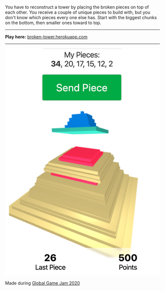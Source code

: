 You have to reconstruct a tower by placing the broken pieces on top of each
other. You receive a couple of unique pieces to build with, but you don't know
which pieces every one else has. Start with the biggest chunks on the bottom,
then smaller ones toward to top.

---

**Play here:** [broken-tower.herokuapp.com](https://broken-tower.herokuapp.com)

---

![Player main screen](./snap.png)

Made during
[Global Game Jam 2020](https://globalgamejam.org/2020/games/broken-tower-8)

